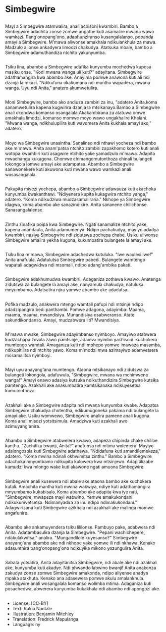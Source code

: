 # Simbegwire

##
Mayi a Simbegwire atamwalira, anali achisoni kwambiri. Bambo a Simbegwire adachita zonse zomwe angathe kuti asamalire mwana wawo wamkazi. Pang'onopang'ono, adaphunziranso kusangalalanso, popanda amayi a Simbegwire. M'mawa aliwonse amakhala ndikulankhula za mawa. Madzulo alionse ankadyera limodzi chakudya. Atatsuka mbale, bambo a Simbegwire adamuthandiza ntchito yakunyumba.

##
Tsiku lina, abambo a Simbegwire adafika kunyumba mochedwa kuposa masiku onse. "Kodi mwana wanga uli kuti?" adayitana. Simbegwire adathamangira kwa abambo ake. Anayima pomwe anawona kuti ali ndi dzanja la mkazi. "Ndikufuna ukakumana ndi munthu wapadera, mwana wanga. Uyu ndi Anita," anatero akumwetulira.

##
Moni Simbegwire, bambo ako andiuza zambiri za inu, "adatero Anita.koma sanamwetulira kapena kugwirira dzanja la mtsikanayo.Bambo a Simbegwire anali okondwa komanso osangalala.Akakambirana za atatuwa omwe amakhala limodzi, komanso momwe moyo wawo ungakhalire Khalani. "Mwana wanga, ndikhulupilira kuti wavomera Anita kukhala amayi ako," adatero.

##
Moyo wa Simbegwire unasintha. Sanalinso ndi nthawi yocheza ndi bambo ake m'mawa. Anita anam'patsa ntchito zambiri zapakhomo kotero kuti anali wotopa kwambiri kuti asagwire ntchito yake yamadzulo m'mawa. Adapita mwachangu kukagona. Chomwe chimangomutonthoza chinali bulangeti lokongola lomwe amayi ake adampatsa. Abambo a Simbegwire sanawonekere kuti akuwona kuti mwana wawo wamkazi anali wosasangalala.

##
Pakupita miyezi yochepa, abambo a Simbegwire adawauza kuti akachoka kunyumba kwakanthawi. "Ndiyenera kupita kukagwira ntchito yanga," adatero. "Koma ndikudziwa mudzasamalirana." Nkhope ya Simbegwire idagwa, koma abambo ake sanazindikire. Anita sananene chilichonse. Sanasangalalenso.

##
Zinthu zinafika poipa kwa Simbegwire. Ngati sanamalize ntchito yake, kapena adandaula, Anita adamumenya. Ndipo pachakudya, mayiyo adadya kwambiri, nasiya Simbegwire ndi zidutswa zochepa chabe. Usiku uliwonse Simbegwire amalira yekha kugona, kukumbatira bulangete la amayi ake.

##
Tsiku lina m'mawa, Simbegwire adachedwa kutuluka. "Iwe waulesi iwe!" Anita anafuula. Adatulutsa Simbegwire pabedi. Bulangete wamtengo wapatali adagwidwa ndi msomali, ndipo adang'ambika pakati.

##
Simbegwire adakhumudwa kwambiri. Adaganiza zothawa kwawo. Anatenga zidutswa za bulangete la amayi ake, nanyamula chakudya, natuluka mnyumbamo. Adatsatira njira yomwe abambo ake adadutsa.

##
Pofika madzulo, anakwera mtengo wamtali pafupi ndi mtsinje ndipo adadzipangira bedi panthambi. Pomwe adagona, adayimba: Maama, maama, maama, mwandisiya. Munandisiya osabweranso. Atate sakundikondanso. Amayi, mudzabwera liti? Mwandisiya.

##
M'mawa mwake, Simbegwire adayimbanso nyimboyo. Amayiwo atabwera kudzachapa zovala zawo pamtsinje, adamva nyimbo yachisoni ikuchokera mumtengo wamtali. Amaganiza kuti ndi mphepo yomwe imawaza masamba, ndikupitilira ndi ntchito yawo. Koma m'modzi mwa azimayiwo adamvetsera mosamalitsa nyimboyi.

##
Mayi uyu anayang'ana mumtengo. Ataona mtsikanayo ndi zidutswa za bulangeti lokongola, adafuwula, "Simbegwire, mwana wa mchimwene wanga!" Amayi enawo adasiya kutsuka ndikuthandizira Simbegwire kutsika pamtengo. Azakhali ake anakumbatira kamtsikanaka ndikuyesetsa kumutonthoza.

##
Azakhali ake a Simbegwire adapita ndi mwana kunyumba kwake. Adapatsa Simbegwire chakudya chotentha, ndikumugoneka pakama ndi bulangete la amayi ake. Usiku womwewo, Simbegwire analira pamene anali kugona. Koma anali misozi yotsitsimula. Amadziwa kuti azakhali awo azimuyang'anira.

##
Abambo a Simbegwire atabwelera kwawo, adapeza chipinda chake chilibe kanthu. "Zachitika bwanji, Anita?" anafunsa ndi mtima wolemera. Mayiyo adalongosola kuti Simbegwire adathawa. "Ndidafuna kuti amandilemekeza," adatero. "Koma mwina ndinali okhwimitsa zinthu." Bambo a Simbegwire adachoka mnyumbamo ndikupita kulowera kwa mtsinjewo. Adapitilizabe kumudzi kwa mlongo wake kuti akawone ngati amuona Simbegwire.

##
Simbegwire anali kusewera ndi abale ake ataona bambo ake kuchokera kutali. Amachita mantha kuti mwina wakwiya, ndiye kuti adathamangira mnyumbamo kukabisala. Koma abambo ake adapita kwa iye nati, "Simbegwire, mwapeza mayi wabwino. Yemwe amakukondani ndikukumvetsetsa. Ndimanyadira za inu ndipo ndimakukondani." Adagwirizana kuti Simbegwire azikhala ndi azakhali ake malinga momwe angafunire.

##
Abambo ake ankamuyendera tsiku lililonse. Pambuyo pake, adabwera ndi Anita. Adatambasulira dzanja la Simbegwire. "Pepani wachichepere, ndakulakwitsa," analira. "Mungandilole kuyesanso?" Simbegwire anayang'ana abambo ake ndi nkhope yake yomwe ili ndi nkhawa. Kenako adasunthira pang'onopang'ono ndikuyika mikono yozungulira Anita.

##
Sabata yotsatira, Anita adayitanitsa Simbegwire, ndi abale ake ndi azakhali ake, kunyumba kuti akadye. Ndi phwando labwino bwanji! Anita anakonza zakudya zonse zomwe Simbegwire amakonda, ndipo aliyense anadya mpaka atakhuta. Kenako ana adasewera pomwe akulu amalankhula. Simbegwire anali wosangalala komanso wolimba mtima. Adaganiza kuti posachedwa, abwerera kunyumba kukakhala ndi abambo ndi apongozi ake.

##
* License: [CC-BY]
* Text: Rukia Nantale
* Illustration: Benjamin Mitchley
* Translation: Fredrick Mapulanga
* Language: ny
